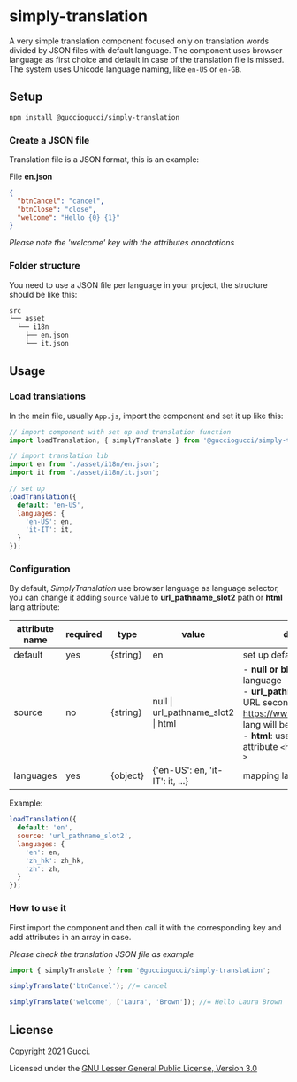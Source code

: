 # simply-translation

A very simple translation component focused only on translation words divided by JSON files with default language.
The component uses browser language as first choice and default in case of the translation file is missed.
The system uses Unicode language naming, like `en-US` or `en-GB`.

## Setup

```sh
npm install @gucciogucci/simply-translation
```

### Create a JSON file

Translation file is a JSON format, this is an example:

File **en.json**

```json
{
  "btnCancel": "cancel",
  "btnClose": "close",
  "welcome": "Hello {0} {1}"
}
```

*Please note the 'welcome' key with the attributes annotations*

### Folder structure

You need to use a JSON file per language in your project, the structure should be like this:

```sh
src
└── asset
  └── i18n
    ├── en.json
    └── it.json
```

## Usage

### Load translations

In the main file, usually `App.js`, import the component and set it up like this:

```js
// import component with set up and translation function
import loadTranslation, { simplyTranslate } from '@gucciogucci/simply-translation';

// import translation lib
import en from './asset/i18n/en.json';
import it from './asset/i18n/it.json';

// set up
loadTranslation({
  default: 'en-US',
  languages: {
    'en-US': en,
    'it-IT': it,
  }
});
``` 

### Configuration

By default, _SimplyTranslation_ use browser language as language selector, you can change it adding `source` value to __url_pathname_slot2__ path or __html__ lang attribute:

| attribute name | required | type | value | description |
|---|---|---|---|---|
| default | yes | {string} | en | set up default JSON file |
| source | no | {string} | null \| url_pathname_slot2 \| html | - __null or blank__: use browser language<br>- __url_pathname_slot2__: use URL second slot (e.g.: https://www.domain.com/uk/it/ lang will be _it_)<br>- __html__: use HTML lang attribute `<html lang="en" ... >` |
| languages | yes | {object} | {'en-US': en, 'it-IT': it, ...} | mapping languages files |

Example:

```js
loadTranslation({
  default: 'en',
  source: 'url_pathname_slot2',
  languages: {
    'en': en,
    'zh_hk': zh_hk,
    'zh': zh,
  }
});
```

### How to use it

First import the component and then call it with the corresponding key and add attributes in an array in case.

*Please check the translation JSON file as example*

```js
import { simplyTranslate } from '@gucciogucci/simply-translation';

simplyTranslate('btnCancel'); //= cancel

simplyTranslate('welcome', ['Laura', 'Brown']); //= Hello Laura Brown
```

## License

Copyright 2021 Gucci.

Licensed under the [GNU Lesser General Public License, Version 3.0](http://www.gnu.org/licenses/lgpl.txt)
